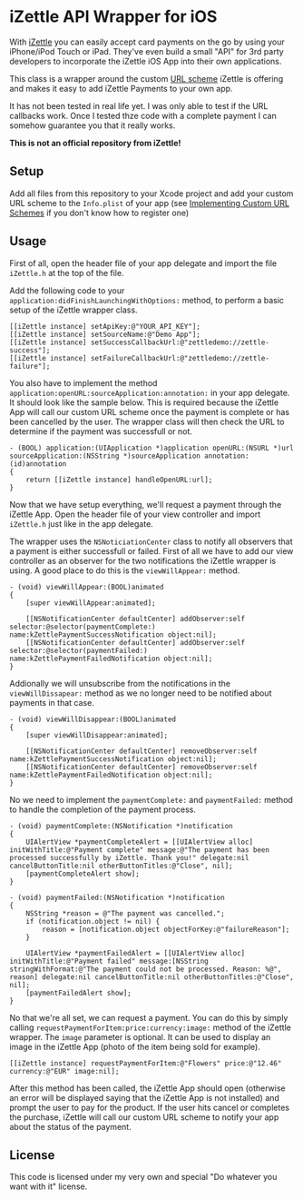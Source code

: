 iZettle API Wrapper for iOS
===========
With [iZettle](http://www.izettle.com) you can easily accept card payments on the go by using your iPhone/iPod Touch or iPad.
They've even build a small "API" for 3rd party developers to incorporate the iZettle iOS App into their
own applications.

This class is a wrapper around the custom [URL scheme](http://developer.izettle.com) iZettle is offering and makes it easy to 
add iZettle Payments to your own app.

It has not been tested in real life yet. I was only able to test if the URL callbacks work. Once I tested thze code with a 
complete payment I can somehow guarantee you that it really works.

**This is not an official repository from iZettle!**

## Setup
Add all files from this repository to your Xcode project and add your custom URL scheme to the `Info.plist` of your app (see [Implementing Custom URL Schemes](http://developer.apple.com/library/ios/#documentation/iphone/conceptual/iphoneosprogrammingguide/AdvancedAppTricks/AdvancedAppTricks.html) if you don't know how to register one)

## Usage
First of all, open the header file of your app delegate and import the file `iZettle.h` at the top of the file.

Add the following code to your `application:didFinishLaunchingWithOptions:` method, to perform a basic setup
of the iZettle wrapper class.

```objc
[[iZettle instance] setApiKey:@"YOUR_API_KEY"];
[[iZettle instance] setSourceName:@"Demo App"];
[[iZettle instance] setSuccessCallbackUrl:@"zettledemo://zettle-success"];
[[iZettle instance] setFailureCallbackUrl:@"zettledemo://zettle-failure"];
```

You also have to implement the method `application:openURL:sourceApplication:annotation:` in your app delegate. It should look like the sample 
below. This is required because the iZettle App will call our custom URL scheme once the payment is complete or has been
cancelled by the user. The wrapper class will then check the URL to determine if the payment was successfull or not. 

```objc
- (BOOL) application:(UIApplication *)application openURL:(NSURL *)url sourceApplication:(NSString *)sourceApplication annotation:(id)annotation
{
    return [[iZettle instance] handleOpenURL:url];
}
```

Now that we have setup everything, we'll request a payment through the iZettle App. Open the header file of your view controller
and import `iZettle.h` just like in the app delegate.

The wrapper uses the `NSNoticiationCenter` class to notify all observers that a payment is either successfull or failed. 
First of all we have to add our view controller as an observer for the two notifications the iZettle wrapper is using. 
A good place to do this is the `viewWillAppear:` method.

```objc
- (void) viewWillAppear:(BOOL)animated
{
    [super viewWillAppear:animated];
    
    [[NSNotificationCenter defaultCenter] addObserver:self selector:@selector(paymentComplete:) name:kZettlePaymentSuccessNotification object:nil];
    [[NSNotificationCenter defaultCenter] addObserver:self selector:@selector(paymentFailed:) name:kZettlePaymentFailedNotification object:nil];   
}
```

Addionally we will unsubscribe from the notifications in the `viewWillDissapear:` method as we no longer need to be notified
about payments in that case.

```objc
- (void) viewWillDisappear:(BOOL)animated
{
    [super viewWillDisappear:animated];
    
    [[NSNotificationCenter defaultCenter] removeObserver:self name:kZettlePaymentSuccessNotification object:nil];
    [[NSNotificationCenter defaultCenter] removeObserver:self name:kZettlePaymentFailedNotification object:nil];
}
```

No we need to implement the `paymentComplete:` and `paymentFailed:` method to handle the completion of the payment process.

```objc
- (void) paymentComplete:(NSNotification *)notification
{
    UIAlertView *paymentCompleteAlert = [[UIAlertView alloc] initWithTitle:@"Payment complete" message:@"The payment has been processed successfully by iZettle. Thank you!" delegate:nil cancelButtonTitle:nil otherButtonTitles:@"Close", nil];
    [paymentCompleteAlert show];
}

- (void) paymentFailed:(NSNotification *)notification
{
    NSString *reason = @"The payment was cancelled.";
    if (notification.object != nil) {
        reason = [notification.object objectForKey:@"failureReason"];
    }
    
    UIAlertView *paymentFailedAlert = [[UIAlertView alloc] initWithTitle:@"Payment failed" message:[NSString stringWithFormat:@"The payment could not be processed. Reason: %@", reason] delegate:nil cancelButtonTitle:nil otherButtonTitles:@"Close", nil];
    [paymentFailedAlert show];
}
```

No that we're all set, we can request a payment. You can do this by simply calling `requestPaymentForItem:price:currency:image:` method of the iZettle wrapper.
The `image` parameter is optional. It can be used to display an image in the iZettle App (photo of the item being sold for example).

```objc
[[iZettle instance] requestPaymentForItem:@"Flowers" price:@"12.46" currency:@"EUR" image:nil];
```

After this method has been called, the iZettle App should open (otherwise an error will be displayed saying that the iZettle App is not installed)
and prompt the user to pay for the product. If the user hits cancel or completes the purchase, iZettle will call our custom
URL scheme to notify your app about the status of the payment.

## License
This code is licensed under my very own and special "Do whatever you want with it" license.
